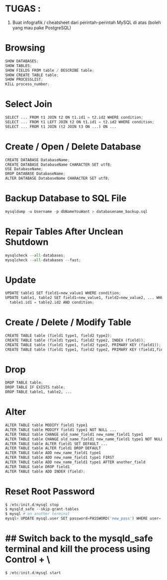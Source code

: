 # TUGAS : 
1. Buat infografik / cheatsheet dari perintah-perintah MySQL di atas (boleh yang mau pake PostgreSQL)

# Browsing 
```python
SHOW DATABASES;
SHOW TABLES;
SHOW FIELDS FROM table / DESCRIBE table;
SHOW CREATE TABLE table;
SHOW PROCESSLIST;
KILL process_number;
```

# Select Join
```python
SELECT ... FROM t1 JOIN t2 ON t1.id1 = t2.id2 WHERE condition;
SELECT ... FROM t1 LEFT JOIN t2 ON t1.id1 = t2.id2 WHERE condition;
SELECT ... FROM t1 JOIN (t2 JOIN t3 ON ...) ON ...
```

# Create / Open / Delete Database
```python
CREATE DATABASE DatabaseName;
CREATE DATABASE DatabaseName CHARACTER SET utf8;
USE DatabaseName;
DROP DATABASE DatabaseName;
ALTER DATABASE DatabaseName CHARACTER SET utf8;
```

# Backup Database to SQL File
```python
mysqldump -u Username -p dbNameYouWant > databasename_backup.sql
```

# Repair Tables After Unclean Shutdown
```python
mysqlcheck --all-databases;
mysqlcheck --all-databases --fast;
```

# Update
```python
UPDATE table1 SET field1=new_value1 WHERE condition;
UPDATE table1, table2 SET field1=new_value1, field2=new_value2, ... WHERE
  table1.id1 = table2.id2 AND condition;
  ```
  
# Create / Delete / Modify Table
```python
CREATE TABLE table (field1 type1, field2 type2);
CREATE TABLE table (field1 type1, field2 type2, INDEX (field));
CREATE TABLE table (field1 type1, field2 type2, PRIMARY KEY (field1));
CREATE TABLE table (field1 type1, field2 type2, PRIMARY KEY (field1,field2));
```

# Drop
```python
DROP TABLE table;
DROP TABLE IF EXISTS table;
DROP TABLE table1, table2, ...
```

# Alter
```python
ALTER TABLE table MODIFY field1 type1
ALTER TABLE table MODIFY field1 type1 NOT NULL ...
ALTER TABLE table CHANGE old_name_field1 new_name_field1 type1
ALTER TABLE table CHANGE old_name_field1 new_name_field1 type1 NOT NULL ...
ALTER TABLE table ALTER field1 SET DEFAULT ...
ALTER TABLE table ALTER field1 DROP DEFAULT
ALTER TABLE table ADD new_name_field1 type1
ALTER TABLE table ADD new_name_field1 type1 FIRST
ALTER TABLE table ADD new_name_field1 type1 AFTER another_field
ALTER TABLE table DROP field1
ALTER TABLE table ADD INDEX (field);
```

# Reset Root Password
```python
$ /etc/init.d/mysql stop
$ mysqld_safe --skip-grant-tables
$ mysql # on another terminal
mysql> UPDATE mysql.user SET password=PASSWORD('new_pass') WHERE user='root'
```

# ## Switch back to the mysqld_safe terminal and kill the process using Control + \
```python
$ /etc/init.d/mysql start
```
